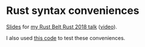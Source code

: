 # Rust syntax conveniences

[Slides] for [my Rust Belt Rust 2018 talk] ([video]).

I also used [this code] to test these conveniences.

[Slides]: https://tshepang.github.io/rust-syntax-conveniences
[my Rust Belt Rust 2018 talk]: http://conf2018.rust-belt-rust.com/sessions/#syntax
[this code]: https://github.com/tshepang/rust-syntax-conveniences-prep
[video]: https://www.youtube.com/watch?v=Xk5IZOtLUmE
